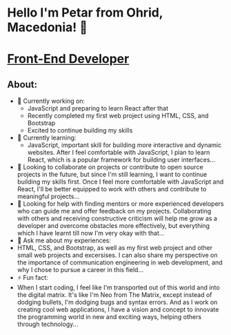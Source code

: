 # Hello I'm Petar from Ohrid, Macedonia! 👋
# [Front-End Developer](https://github.com/PetarMacedon)
## About:
- 🔭 Currently working on:
  - JavaScript and preparing to learn React after that
  - Recently completed my first web project using HTML, CSS, and Bootstrap
  - Excited to continue building my skills
- 🌱 Currently learning:
  -  JavaScript, important skill for building more interactive and dynamic websites. After I feel comfortable with JavaScript, I plan to learn React, which is a popular framework for building user interfaces...
- 👯 Looking to collaborate on projects or contribute to open source projects in the future, but since I'm still learning, I want to continue building my skills first. Once I feel more comfortable with JavaScript and React, I'll be better equipped to work with others and contribute to meaningful projects...
- 🤔 Looking for help with finding mentors or more experienced developers who can guide me and offer feedback on my projects. Collaborating with others and receiving constructive criticism will help me grow as a developer and overcome obstacles more effectively, but everything which I have learnt till now I'm very okay with that...
- 💬 Ask me about my experiences:
-  HTML, CSS, and Bootstrap, as well as my first web project and other small web projects and excersises. I can also share my perspective on the importance of communication engineering in web development, and why I chose to pursue a career in this field...
- ⚡ Fun fact: 
- When I start coding, I feel like I'm transported out of this world and into the digital matrix. It's like I'm Neo from The Matrix, except instead of dodging bullets, I'm dodging bugs and syntax errors. And as I work on creating cool web applications, I have a vision and concept to innovate the programming world in new and exciting ways, helping others through technology...
